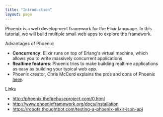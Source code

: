 ```yaml
---
title: "Introduction"
layout: page
---
```


Phoenix is a web development framework
for the Elixir language.
In this tutorial,
we will build multiple small web apps
to explore the framework.

Advantages of Phoenix:

* **Concurrency**:
  Elixir runs on top of Erlang's virtual machine,
  which allows you to write massively concurrent applications
* **Realtime features**:
  Phoenix tries to make
  building realtime applications
  as easy as building
  your typical web app.
* Phoenix creator, Chris McCord
  explains the pros and cons
  of Phoenix
  [here](https://news.ycombinator.com/item?id=8671618).

Links

* http://phoenix.thefirehoseproject.com/0.html
* http://www.phoenixframework.org/docs/installation
* https://robots.thoughtbot.com/testing-a-phoenix-elixir-json-api

